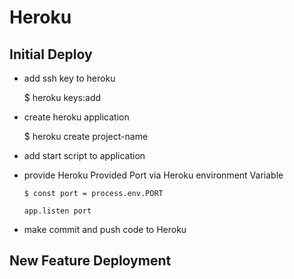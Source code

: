 # Heroku

## Initial Deploy
* add ssh key to heroku

    $ heroku keys:add

* create heroku application

    $ heroku create project-name

* add start script to application

* provide Heroku Provided Port via Heroku environment Variable

      $ const port = process.env.PORT

      app.listen port

* make commit and push code to Heroku


## New Feature Deployment
